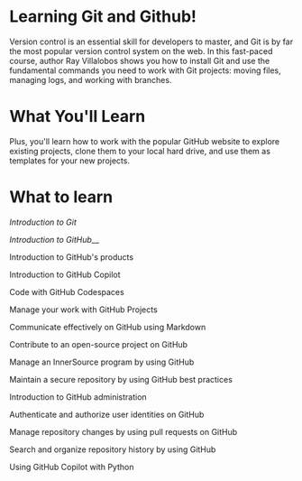 # Learning Git and Github!

Version control is an essential skill for developers to master, and Git is by far the most popular version control system on the web. In this fast-paced course, author Ray Villalobos shows you how to install Git and use the fundamental commands you need to work with Git projects: moving files, managing logs, and working with branches.

# What You'll Learn

Plus, you'll learn how to work with the popular GitHub website to explore existing projects, clone them to your local hard drive, and use them as templates for your new projects.
# What to learn 

_Introduction to Git_

_Introduction to GitHub___

Introduction to GitHub's products

Introduction to GitHub Copilot

Code with GitHub Codespaces

Manage your work with GitHub Projects

Communicate effectively on GitHub using Markdown

Contribute to an open-source project on GitHub

Manage an InnerSource program by using GitHub

Maintain a secure repository by using GitHub best practices

Introduction to GitHub administration

Authenticate and authorize user identities on GitHub

Manage repository changes by using pull requests on GitHub

Search and organize repository history by using GitHub

Using GitHub Copilot with Python
